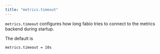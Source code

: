 ```yaml
---
title: "metrics.timeout"
---
```


`metrics.timeout` configures how long fabio tries to connect to the metrics
backend during startup.

The default is

	metrics.timeout = 10s
